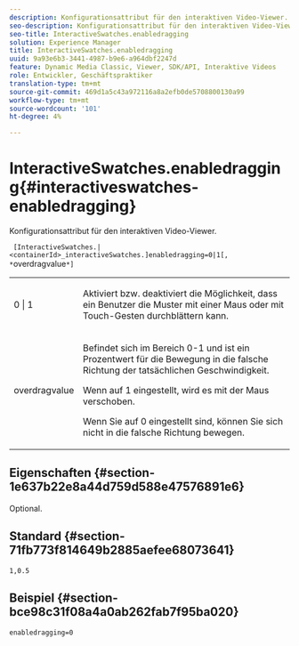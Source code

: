 ```yaml
---
description: Konfigurationsattribut für den interaktiven Video-Viewer.
seo-description: Konfigurationsattribut für den interaktiven Video-Viewer.
seo-title: InteractiveSwatches.enabledragging
solution: Experience Manager
title: InteractiveSwatches.enabledragging
uuid: 9a93e6b3-3441-4987-b9e6-a964dbf2247d
feature: Dynamic Media Classic, Viewer, SDK/API, Interaktive Videos
role: Entwickler, Geschäftspraktiker
translation-type: tm+mt
source-git-commit: 469d1a5c43a972116a8a2efb0de5708800130a99
workflow-type: tm+mt
source-wordcount: '101'
ht-degree: 4%

---
```



# InteractiveSwatches.enabledragging{#interactiveswatches-enabledragging}

Konfigurationsattribut für den interaktiven Video-Viewer.

` [InteractiveSwatches.|<containerId>_interactiveSwatches.]enabledragging=0|1[, *`overdragvalue`*]`

<table id="table_441553CD34C94A58A9D7CBF772DEDDB6"> 
 <tbody> 
  <tr> 
   <td colname="col1"> <p> <span class="codeph"> 0 | 1 </span> </p> </td> 
   <td colname="col2"> <p> Aktiviert bzw. deaktiviert die Möglichkeit, dass ein Benutzer die Muster mit einer Maus oder mit Touch-Gesten durchblättern kann. </p> </td> 
  </tr> 
  <tr> 
   <td colname="col1"> <p> <span class="codeph"> <span class="varname"> overdragvalue  </span> </span> </p> </td> 
   <td colname="col2"> <p> Befindet sich im Bereich <span class="codeph"> 0-1 </span> und ist ein Prozentwert für die Bewegung in die falsche Richtung der tatsächlichen Geschwindigkeit. </p> <p>Wenn auf <span class="codeph"> 1 </span> eingestellt, wird es mit der Maus verschoben. </p> <p>Wenn Sie auf <span class="codeph"> 0 </span> eingestellt sind, können Sie sich nicht in die falsche Richtung bewegen. </p> </td> 
  </tr> 
 </tbody> 
</table>

## Eigenschaften {#section-1e637b22e8a44d759d588e47576891e6}

Optional.

## Standard {#section-71fb773f814649b2885aefee68073641}

`1,0.5`

## Beispiel {#section-bce98c31f08a4a0ab262fab7f95ba020}

```
enabledragging=0
```

